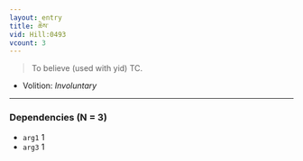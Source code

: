 ```yaml
---
layout: entry
title: ཆེས་
vid: Hill:0493
vcount: 3
---
```

> To believe (used with yid) TC\.

* Volition: _Involuntary_

---

### Dependencies (N = 3)
* `arg1` 1
* `arg3` 1
